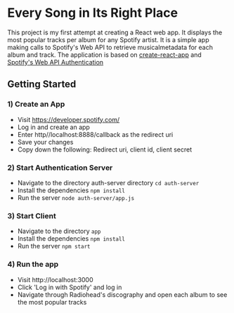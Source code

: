 # Every Song in Its Right Place
This project is my first attempt at creating a React web app. It displays the most popular tracks per album for any Spotify artist.
It is a simple app making calls to Spotify's Web API to retrieve musicalmetadata for each album and track. The application is based on
[create-react-app](https://github.com/facebook/create-react-app) and [Spotify's Web API Authentication](https://github.com/spotify/web-api-auth-examples)

## Getting Started
### 1) Create an App
- Visit https://developer.spotify.com/
- Log in and create an app
- Enter http//localhost:8888/callback as the redirect uri
- Save your changes
- Copy down the following: Redirect uri, client id, client secret

### 2) Start Authentication Server
- Navigate to the directory auth-server directory `cd auth-server`
- Install the dependencies `npm install`
- Run the server `node auth-server/app.js`

### 3) Start Client
- Navigate to the directory `app`
- Install the dependencies `npm install`
- Run the server `npm start`

### 4) Run the app
- Visit http://localhost:3000
- Click 'Log in with Spotify' and log in
- Navigate through Radiohead's discography and open each album to see the most popular tracks